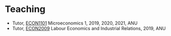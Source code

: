 # Teaching

- Tutor, [ECON1101](https://programsandcourses.anu.edu.au/course/ECON1101) Microeconomics 1, 2019, 2020, 2021, ANU
- Tutor, [ECON2009](https://programsandcourses.anu.edu.au/course/ECON2009) Labour Economics and Industrial Relations, 2019, ANU